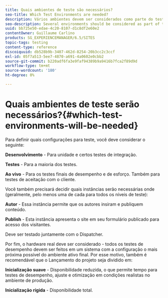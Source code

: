 ```yaml
---
title: Quais ambientes de teste são necessários?
seo-title: Which Test Environments are needed?
description: Vários ambientes devem ser considerados como parte do teste
seo-description: Several environments should be considered as part of testing
uuid: bb725e50-edae-4c20-8107-d1c8df2e60e2
contentOwner: Guillaume Carlino
products: SG_EXPERIENCEMANAGER/6.5/SITES
topic-tags: testing
content-type: reference
discoiquuid: db528b9b-3407-462d-8254-20b3cc2c3ccf
exl-id: 05f7a513-5ee7-4870-a691-4a0602e0cbb2
source-git-commit: b220adf6fa3e9faf94389b9a9416b7fca2f89d9d
workflow-type: tm+mt
source-wordcount: '180'
ht-degree: 0%

---
```


# Quais ambientes de teste serão necessários?{#which-test-environments-will-be-needed}

Para definir quais configurações para teste, você deve considerar o seguinte:

**Desenvolvimento** - Para unidade e certos testes de integração.

**Testes** - Para a maioria dos testes.

**Ao vivo** - Para os testes finais de desempenho e de esforço. Também para testes de aceitação com o cliente.

Você também precisará decidir quais instâncias serão necessárias onde (geralmente, pelo menos uma de cada para todos os níveis de teste):

**Autor** - Essa instância permite que os autores insiram e publiquem conteúdo.

**Publish** - Esta instância apresenta o site em seu formulário publicado para acesso dos visitantes.

Deve ser testado juntamente com o Dispatcher.

Por fim, o hardware real deve ser considerado - todos os testes de desempenho devem ser feitos em um sistema com a configuração o mais próxima possível do ambiente ativo final. Por esse motivo, também é recomendável que o Lançamento do projeto seja dividido em:

**Inicialização suave** - Disponibilidade reduzida, o que permite tempo para testes de desempenho, ajuste e otimização em condições realistas no ambiente de produção.

**Inicialização rígida** - Disponibilidade total.
